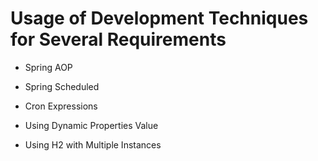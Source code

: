 # Usage of Development Techniques for Several Requirements

- Spring AOP 

- Spring Scheduled 

- Cron Expressions 

- Using Dynamic Properties Value 

- Using H2 with Multiple Instances
